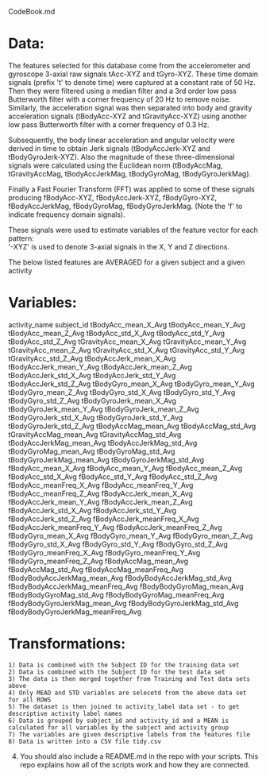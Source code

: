 CodeBook.md


Data:
====

The features selected for this database come from the accelerometer and gyroscope 3-axial raw signals tAcc-XYZ and tGyro-XYZ. These time domain signals (prefix 't' to denote time) were captured at a constant rate of 50 Hz. Then they were filtered using a median filter and a 3rd order low pass Butterworth filter with a corner frequency of 20 Hz to remove noise. Similarly, the acceleration signal was then separated into body and gravity acceleration signals (tBodyAcc-XYZ and tGravityAcc-XYZ) using another low pass Butterworth filter with a corner frequency of 0.3 Hz. 

Subsequently, the body linear acceleration and angular velocity were derived in time to obtain Jerk signals (tBodyAccJerk-XYZ and tBodyGyroJerk-XYZ). Also the magnitude of these three-dimensional signals were calculated using the Euclidean norm (tBodyAccMag, tGravityAccMag, tBodyAccJerkMag, tBodyGyroMag, tBodyGyroJerkMag). 

Finally a Fast Fourier Transform (FFT) was applied to some of these signals producing fBodyAcc-XYZ, fBodyAccJerk-XYZ, fBodyGyro-XYZ, fBodyAccJerkMag, fBodyGyroMag, fBodyGyroJerkMag. (Note the 'f' to indicate frequency domain signals). 

These signals were used to estimate variables of the feature vector for each pattern:  
'-XYZ' is used to denote 3-axial signals in the X, Y and Z directions.

The below listed features are AVERAGED for a given subject and a given activity


Variables:
=========

activity_name
subject_id
tBodyAcc_mean_X_Avg
tBodyAcc_mean_Y_Avg
tBodyAcc_mean_Z_Avg
tBodyAcc_std_X_Avg
tBodyAcc_std_Y_Avg
tBodyAcc_std_Z_Avg
tGravityAcc_mean_X_Avg
tGravityAcc_mean_Y_Avg
tGravityAcc_mean_Z_Avg
tGravityAcc_std_X_Avg
tGravityAcc_std_Y_Avg
tGravityAcc_std_Z_Avg
tBodyAccJerk_mean_X_Avg
tBodyAccJerk_mean_Y_Avg
tBodyAccJerk_mean_Z_Avg
tBodyAccJerk_std_X_Avg
tBodyAccJerk_std_Y_Avg
tBodyAccJerk_std_Z_Avg
tBodyGyro_mean_X_Avg
tBodyGyro_mean_Y_Avg
tBodyGyro_mean_Z_Avg
tBodyGyro_std_X_Avg
tBodyGyro_std_Y_Avg
tBodyGyro_std_Z_Avg
tBodyGyroJerk_mean_X_Avg
tBodyGyroJerk_mean_Y_Avg
tBodyGyroJerk_mean_Z_Avg
tBodyGyroJerk_std_X_Avg
tBodyGyroJerk_std_Y_Avg
tBodyGyroJerk_std_Z_Avg
tBodyAccMag_mean_Avg
tBodyAccMag_std_Avg
tGravityAccMag_mean_Avg
tGravityAccMag_std_Avg
tBodyAccJerkMag_mean_Avg
tBodyAccJerkMag_std_Avg
tBodyGyroMag_mean_Avg
tBodyGyroMag_std_Avg
tBodyGyroJerkMag_mean_Avg
tBodyGyroJerkMag_std_Avg
fBodyAcc_mean_X_Avg
fBodyAcc_mean_Y_Avg
fBodyAcc_mean_Z_Avg
fBodyAcc_std_X_Avg
fBodyAcc_std_Y_Avg
fBodyAcc_std_Z_Avg
fBodyAcc_meanFreq_X_Avg
fBodyAcc_meanFreq_Y_Avg
fBodyAcc_meanFreq_Z_Avg
fBodyAccJerk_mean_X_Avg
fBodyAccJerk_mean_Y_Avg
fBodyAccJerk_mean_Z_Avg
fBodyAccJerk_std_X_Avg
fBodyAccJerk_std_Y_Avg
fBodyAccJerk_std_Z_Avg
fBodyAccJerk_meanFreq_X_Avg
fBodyAccJerk_meanFreq_Y_Avg
fBodyAccJerk_meanFreq_Z_Avg
fBodyGyro_mean_X_Avg
fBodyGyro_mean_Y_Avg
fBodyGyro_mean_Z_Avg
fBodyGyro_std_X_Avg
fBodyGyro_std_Y_Avg
fBodyGyro_std_Z_Avg
fBodyGyro_meanFreq_X_Avg
fBodyGyro_meanFreq_Y_Avg
fBodyGyro_meanFreq_Z_Avg
fBodyAccMag_mean_Avg
fBodyAccMag_std_Avg
fBodyAccMag_meanFreq_Avg
fBodyBodyAccJerkMag_mean_Avg
fBodyBodyAccJerkMag_std_Avg
fBodyBodyAccJerkMag_meanFreq_Avg
fBodyBodyGyroMag_mean_Avg
fBodyBodyGyroMag_std_Avg
fBodyBodyGyroMag_meanFreq_Avg
fBodyBodyGyroJerkMag_mean_Avg
fBodyBodyGyroJerkMag_std_Avg
fBodyBodyGyroJerkMag_meanFreq_Avg



Transformations: 
===============

	
	1) Data is combined with the Subject ID for the training data set 
	2) Data is combined with the Subject ID for the test data set 
	3) The data is then merged together from Training and Test data sets above
	4) Only MEAD and STD variables are selecetd from the above data set for all ROWS
	5) The dataset is then joined to activity_label data set - to get descriptive activity label names
	6) Data is grouped by subject_id and activity_id and a MEAN is calculated for all variables by the subject and activity group
	7) The variables are given descriptive labels from the features file
	8) Data is written into a CSV file tidy.csv




4) You should also include a README.md in the repo with your scripts. This repo explains how all of the scripts work and how they are connected.